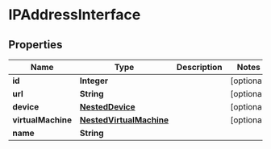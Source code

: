 # IPAddressInterface

## Properties
Name | Type | Description | Notes
------------ | ------------- | ------------- | -------------
**id** | **Integer** |  |  [optional]
**url** | **String** |  |  [optional]
**device** | [**NestedDevice**](NestedDevice.md) |  |  [optional]
**virtualMachine** | [**NestedVirtualMachine**](NestedVirtualMachine.md) |  |  [optional]
**name** | **String** |  | 
